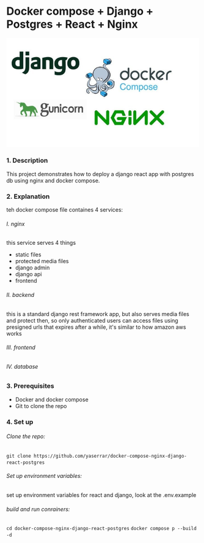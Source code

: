 # Docker compose + Django + Postgres + React + Nginx

![docker](./img.jpg)

### 1. Description

This project demonstrates how to deploy a django react app with postgres db using nginx and docker compose.

### 2. Explanation

teh docker compose file containes 4 services:

###### I. nginx

this service serves 4 things

- static files
- protected media files
- django admin
- django api
- frontend

###### II. backend

this is a standard django rest framework app, but also serves media files and protect then, so only authenticated users can access files using presigned urls that expires after a while, it's similar to how amazon aws works

###### III. frontend

###### IV. database

### 3. Prerequisites

- Docker and docker compose
- Git to clone the repo

### 4. Set up

###### Clone the repo:

`git clone https://github.com/yaserrar/docker-compose-nginx-django-react-postgres`

###### Set up environment variables:

set up environment variables for react and django, look at the .env.example

###### build and run conrainers:

`cd docker-compose-nginx-django-react-postgres`
`docker compose p --build -d`

